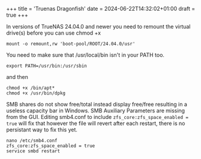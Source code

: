 +++
title = 'Truenas Dragonfish'
date = 2024-06-22T14:32:02+01:00
draft = true
+++

In versions of TrueNAS 24.04.0 and newer you need to remount the virtual drive(s) before
you can use chmod +x

```
mount -o remount,rw 'boot-pool/ROOT/24.04.0/usr'
```

You need to make sure that /usr/local/bin isn't in your PATH too.

```
export PATH=/usr/bin:/usr/sbin
```

and then

```
chmod +x /bin/apt*
chmod +x /usr/bin/dpkg
```

SMB shares do not show free/total instead display free/free resulting in a useless
capacity bar in Windows. SMB Auxiliary Parameters are missing from the GUI.
Editing smb4.conf to include `zfs_core:zfs_space_enabled = true` will fix that
however the file will revert after each restart, there is no persistant way to fix this yet.
```
nano /etc/smb4.conf
zfs_core:zfs_space_enabled = true
service smbd restart
```